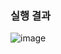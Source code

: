 ### 실행 결과

![image](https://user-images.githubusercontent.com/63052097/198983090-475a71bb-ef47-4a41-9e7b-368a40bebbe3.png)
